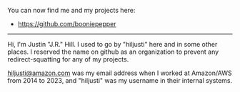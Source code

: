 You can now find me and my projects here:

* https://github.com/booniepepper

---

Hi, I'm Justin "J.R." Hill. I used to go by "hiljusti" here and in some
other places. I reserved the name on github as an organization to prevent any
redirect-squatting for any of my projects.

hiljusti@amazon.com was my email address when I worked at Amazon/AWS from 2014 to 2023,
and "hiljusti" was my username in their internal systems.
